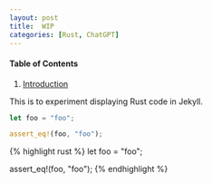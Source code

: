 ```yaml
---
layout: post
title:  WIP
categories: [Rust, ChatGPT]
---
```


#### Table of Contents
1. [Introduction](#introduction)

<a name="introduction"></a>
This is to experiment displaying Rust code in Jekyll.

```rust
let foo = "foo";

assert_eq!(foo, "foo");
```

{% highlight rust %}
let foo = "foo";

assert_eq!(foo, "foo");
{% endhighlight %}

